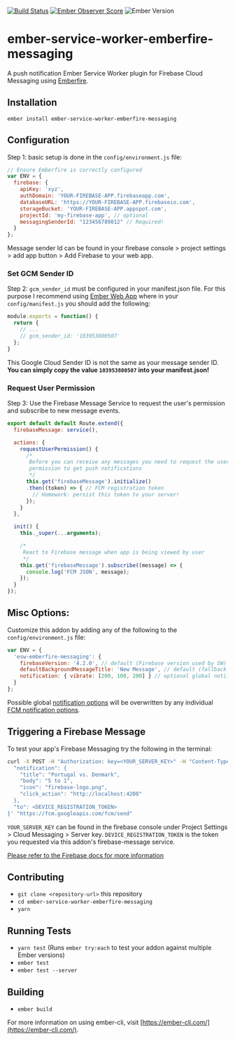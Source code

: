 [![Build Status](https://travis-ci.org/Matt-Jensen/ember-service-worker-emberfire-messaging.svg?branch=master)](https://travis-ci.org/Matt-Jensen/ember-service-worker-emberfire-messaging)
[![Ember Observer Score](http://emberobserver.com/badges/ember-service-worker-emberfire-messaging.svg)](http://emberobserver.com/addons/ember-service-worker-emberfire-messaging)
![Ember Version](https://embadge.io/v1/badge.svg?start=2.12.0)

# ember-service-worker-emberfire-messaging

A push notification Ember Service Worker plugin for Firebase Cloud Messaging using [Emberfire](https://github.com/firebase/emberFire).

## Installation
`ember install ember-service-worker-emberfire-messaging`

## Configuration
Step 1: basic setup is done in the `config/environment.js` file:
```js
// Ensure Emberfire is correctly configured
var ENV = {
  firebase: {
    apiKey: 'xyz',
    authDomain: 'YOUR-FIREBASE-APP.firebaseapp.com',
    databaseURL: 'https://YOUR-FIREBASE-APP.firebaseio.com',
    storageBucket: 'YOUR-FIREBASE-APP.appspot.com',
    projectId: 'my-firebase-app', // optional
    messagingSenderId: "123456789012" // Required!
  }
};
```
Message sender Id can be found in your firebase console > project settings > add app button > Add Firebase to your web app.

### Set GCM Sender ID
Step 2: `gcm_sender_id` must be configured in your manifest.json file.  For this purpose I recommend using [Ember Web App](https://github.com/san650/ember-web-app) where in your `config/manifest.js` you should add the following:
```js
module.exports = function() {
  return {
    // ...
    // gcm_sender_id: '103953800507'
  };
}
```
This Google Cloud Sender ID is not the same as your message sender ID.  **You can simply copy the value `103953800507` into your manifest.json!**

### Request User Permission
Step 3: Use the Firebase Message Service to request the user's permission and subscribe to new message events.

```js
export default default Route.extend({
  firebaseMessage: service(),

  actions: {
    requestUserPermission() {
      /*
       Before you can receive any messages you need to request the users'
       permission to get push notifications
       */
      this.get('firebaseMessage').initialize()
      .then((token) => { // FCM registration token
        // Homework: persist this token to your server!
      });
    }
  },

  init() {
    this._super(...arguments);

    /*
     React to Firebase message when app is being viewed by user
     */
    this.get('firebaseMessage').subscribe((message) => {
      console.log('FCM JSON', message);
    });
  }
});
```

## Misc Options:
Customize this addon by adding any of the following to the `config/environment.js` file:
```js
var ENV = {
  'esw-emberfire-messaging': {
    firebaseVersion: '4.2.0', // default (Firebase version used by SW)
    defaultBackgroundMessageTitle: 'New Message', // default (fallback title for background message)
    notification: { vibrate: [200, 100, 200] } // optional global notification settings
  }
};
```
Possible global [notification options](https://developer.mozilla.org/en-US/docs/Web/API/ServiceWorkerRegistration/showNotification) will be overwritten by any individual [FCM notification options](https://firebase.google.com/docs/cloud-messaging/http-server-ref#table2c).

## Triggering a Firebase Message
To test your app's Firebase Messaging try the following in the terminal:

```sh
curl -X POST -H "Authorization: key=<YOUR_SERVER_KEY>" -H "Content-Type: application/json" -d '{
  "notification": {
    "title": "Portugal vs. Denmark",
    "body": "5 to 1",
    "icon": "firebase-logo.png",
    "click_action": "http://localhost:4200"
  },
  "to": <DEVICE_REGISTRATION_TOKEN>
}' "https://fcm.googleapis.com/fcm/send"
```
`YOUR_SERVER_KEY` can be found in the firebase console under Project Settings > Cloud Messaging > Server key.
`DEVICE_REGISTRATION_TOKEN` is the token you requested via this addon's firebase-message service.

[Please refer to the Firebase docs for more information]( https://firebase.google.com/docs/cloud-messaging/js/first-message)

## Contributing
* `git clone <repository-url>` this repository
* `cd ember-service-worker-emberfire-messaging`
* `yarn`

## Running Tests

* `yarn test` (Runs `ember try:each` to test your addon against multiple Ember versions)
* `ember test`
* `ember test --server`

## Building

* `ember build`

For more information on using ember-cli, visit [https://ember-cli.com/](https://ember-cli.com/).
